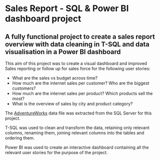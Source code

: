 
# Sales Report - SQL & Power BI dashboard project

## A fully functional project to create a sales report overview with data cleaning in T-SQL and data visualisation in a Power BI dashboard

This aim of this project was to create a visual dashboard and improved Sales reporting or follow up for sales force for the following user stories:
* What are the sales vs budget across time?
* How much are the internet sales per customer? Who are the biggest customers?
* How much are the internet sales per product? Which products sell the most?
* What is the overview of sales by city and product category?

The [AdventureWorks](https://learn.microsoft.com/en-us/sql/samples/adventureworks-install-configure?view=sql-server-ver16&tabs=ssms) data file was extracted from the SQL Server for this project. 

T-SQL was used to clean and transform the data, retaining only relevant columns, renaming them, joining relevant columns into the tables and ordering them.

Power BI was used to create an interactive dashboard containing all the relevant user stories for the purpose of the project.

